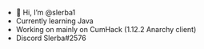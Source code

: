 - 👋 Hi, I’m @slerba1
- Currently learning Java
- Working on mainly on CumHack (1.12.2 Anarchy client)
- Discord Slerba#2576 

<!---
slerba1/slerba1 is a ✨ special ✨ repository because its `README.md` (this file) appears on your GitHub profile.
You can click the Preview link to take a look at your changes.
--->
